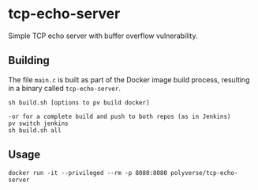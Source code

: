 # tcp-echo-server
Simple TCP echo server with buffer overflow vulnerability.

## Building

The file `main.c` is built as part of the Docker image build process, resulting in a binary called `tcp-echo-server`.

```
sh build.sh [options to pv build docker]

-or for a complete build and push to both repos (as in Jenkins)
pv switch jenkins
sh build.sh all
```

## Usage

```
docker run -it --privileged --rm -p 8080:8080 polyverse/tcp-echo-server
```
